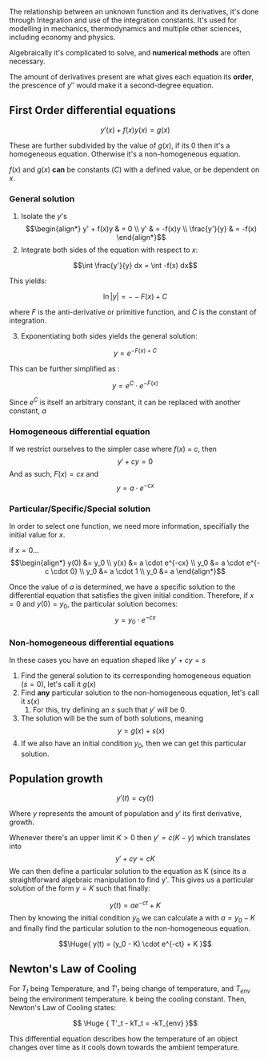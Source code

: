 
The relationship between an unknown function and its derivatives, it's done through Integration and use of the integration constants.
It's used for modelling in mechanics, thermodynamics and multiple other sciences, including economy and physics.

Algebraically it's complicated to solve, and **numerical methods** are often necessary.

The amount of derivatives present are what gives each equation its **order**, the prescence of $y''$ would make it a second-degree equation. 

## First Order differential equations
$$ 
y'(x) + f(x)y(x) = g(x)
$$

These are further subdivided by the value of $g(x)$, if its $0$ then it's a homogeneous equation.  Otherwise it's a non-homogeneous equation.

$f(x)$ and $g(x)$ **can** be constants ($C$) with a defined value, or be dependent on $x$.

### General solution

1) Isolate the $y$'s $$\begin{align*}
y' + f(x)y & = 0 \\
y' & = -f(x)y \\
\frac{y'}{y} & = -f(x)
\end{align*}$$
2) Integrate both sides of the equation with respect to  $x$:

$$\int \frac{y'}{y} dx = \int -f(x) dx$$

This yields:

$$\ln|y| = - -F(x) + C$$ 

where $F$ is the anti-derivative or primitive function, and $C$ is the constant of integration.

3) Exponentiating both sides yields the general solution: 

$$y = e^{-F(x) + C} $$

This can be further simplified as : 

$$y = e^C \cdot e^{-F(x)} $$
 
Since $e^C$ is itself an arbitrary constant, it can be replaced with another constant, $a$

### Homogeneous differential equation
If we restrict ourselves to the simpler case where $f(x)$ = $c$,
then $$ y' + cy = 0
$$
And as such, $F(x) = cx$ and $$ y=a \cdot e^{-cx} $$
### Particular/Specific/Special solution
In order to select one function, we need more information, specifially the initial value for $x$.

if $x=0$...
$$\begin{align*}
y(0) &= y_0 \\
y(x) &= a \cdot e^{-cx} \\
y_0 &= a \cdot e^{-c \cdot 0} \\
y_0 &= a \cdot 1 \\
y_0 &= a
\end{align*}$$

Once the value of $a$ is determined, we have a specific solution to the differential equation that satisfies the given initial condition. Therefore, if  $x = 0$ and $y(0) = y_0$,  the particular solution becomes: $$y = y_0 \cdot e^{-cx}$$ 
### Non-homogeneous differential equations

In these cases you have an equation shaped like $y' + cy = s$

1) Find the general solution to its corresponding homogeneous equation ($s=0$), let's call it $g(x)$
2) Find **any** particular solution to the non-homogeneous equation, let's call it $s(x)$
	1) For this, try defining an $s$ such that $y'$ will be $0$.
3) The solution will be the sum of both solutions, meaning $$ y = g(x) + s(x) $$
4) If we also have an initial condition $y_0$, then we can get this particular solution.

## Population growth

$$ y'(t) = cy(t) $$

Where $y$ represents the amount of population and $y'$ its first derivative, growth.

Whenever there's an upper limit $K > 0$ then $y' = c(K-y)$ which translates into
$$ y' + cy = cK $$
We can then define a particular solution to the equation as K (since its a straightforward algebraic manipulation to find y'.  This gives us a particular solution of the form $y = K$ such that finally:

$$ y(t) = ae^{-ct}+ K$$
Then by knowing the initial condition $y_0$ we can calculate a with $a = y_0 - K$ and finally find the particular solution to the non-homogeneous equation.

$$\Huge{
y(t) = (y_0 - K) \cdot e^{-ct} + K
}$$

## Newton's Law of Cooling

For $T_t$ being Temperature, and $T'_t$ being change of temperature, and $T_{env}$ being the environment temperature. k being the cooling constant. Then, Newton's Law of Cooling states: 

$$ \Huge {
T'_t - kT_t = -kT_{env}
}$$

This differential equation describes how the temperature of an object changes over time as it cools down towards the ambient temperature.


